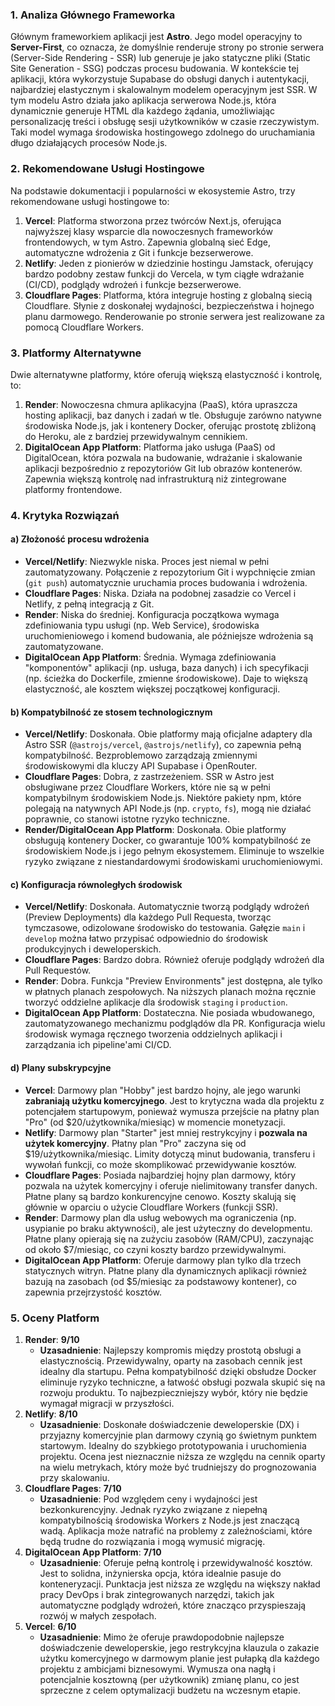 ### 1. Analiza Głównego Frameworka

Głównym frameworkiem aplikacji jest **Astro**. Jego model operacyjny to **Server-First**, co oznacza, że domyślnie renderuje strony po stronie serwera (Server-Side Rendering - SSR) lub generuje je jako statyczne pliki (Static Site Generation - SSG) podczas procesu budowania. W kontekście tej aplikacji, która wykorzystuje Supabase do obsługi danych i autentykacji, najbardziej elastycznym i skalowalnym modelem operacyjnym jest SSR. W tym modelu Astro działa jako aplikacja serwerowa Node.js, która dynamicznie generuje HTML dla każdego żądania, umożliwiając personalizację treści i obsługę sesji użytkowników w czasie rzeczywistym. Taki model wymaga środowiska hostingowego zdolnego do uruchamiania długo działających procesów Node.js.

### 2. Rekomendowane Usługi Hostingowe

Na podstawie dokumentacji i popularności w ekosystemie Astro, trzy rekomendowane usługi hostingowe to:

1.  **Vercel**: Platforma stworzona przez twórców Next.js, oferująca najwyższej klasy wsparcie dla nowoczesnych frameworków frontendowych, w tym Astro. Zapewnia globalną sieć Edge, automatyczne wdrożenia z Git i funkcje bezserwerowe.
2.  **Netlify**: Jeden z pionierów w dziedzinie hostingu Jamstack, oferujący bardzo podobny zestaw funkcji do Vercela, w tym ciągłe wdrażanie (CI/CD), podglądy wdrożeń i funkcje bezserwerowe.
3.  **Cloudflare Pages**: Platforma, która integruje hosting z globalną siecią Cloudflare. Słynie z doskonałej wydajności, bezpieczeństwa i hojnego planu darmowego. Renderowanie po stronie serwera jest realizowane za pomocą Cloudflare Workers.

### 3. Platformy Alternatywne

Dwie alternatywne platformy, które oferują większą elastyczność i kontrolę, to:

1.  **Render**: Nowoczesna chmura aplikacyjna (PaaS), która upraszcza hosting aplikacji, baz danych i zadań w tle. Obsługuje zarówno natywne środowiska Node.js, jak i kontenery Docker, oferując prostotę zbliżoną do Heroku, ale z bardziej przewidywalnym cennikiem.
2.  **DigitalOcean App Platform**: Platforma jako usługa (PaaS) od DigitalOcean, która pozwala na budowanie, wdrażanie i skalowanie aplikacji bezpośrednio z repozytoriów Git lub obrazów kontenerów. Zapewnia większą kontrolę nad infrastrukturą niż zintegrowane platformy frontendowe.

### 4. Krytyka Rozwiązań

#### a) Złożoność procesu wdrożenia
*   **Vercel/Netlify**: Niezwykle niska. Proces jest niemal w pełni zautomatyzowany. Połączenie z repozytorium Git i wypchnięcie zmian (`git push`) automatycznie uruchamia proces budowania i wdrożenia.
*   **Cloudflare Pages**: Niska. Działa na podobnej zasadzie co Vercel i Netlify, z pełną integracją z Git.
*   **Render**: Niska do średniej. Konfiguracja początkowa wymaga zdefiniowania typu usługi (np. Web Service), środowiska uruchomieniowego i komend budowania, ale późniejsze wdrożenia są zautomatyzowane.
*   **DigitalOcean App Platform**: Średnia. Wymaga zdefiniowania "komponentów" aplikacji (np. usługa, baza danych) i ich specyfikacji (np. ścieżka do Dockerfile, zmienne środowiskowe). Daje to większą elastyczność, ale kosztem większej początkowej konfiguracji.

#### b) Kompatybilność ze stosem technologicznym
*   **Vercel/Netlify**: Doskonała. Obie platformy mają oficjalne adaptery dla Astro SSR (`@astrojs/vercel`, `@astrojs/netlify`), co zapewnia pełną kompatybilność. Bezproblemowo zarządzają zmiennymi środowiskowymi dla kluczy API Supabase i OpenRouter.
*   **Cloudflare Pages**: Dobra, z zastrzeżeniem. SSR w Astro jest obsługiwane przez Cloudflare Workers, które nie są w pełni kompatybilnym środowiskiem Node.js. Niektóre pakiety npm, które polegają na natywnych API Node.js (np. `crypto`, `fs`), mogą nie działać poprawnie, co stanowi istotne ryzyko techniczne.
*   **Render/DigitalOcean App Platform**: Doskonała. Obie platformy obsługują kontenery Docker, co gwarantuje 100% kompatybilność ze środowiskiem Node.js i jego pełnym ekosystemem. Eliminuje to wszelkie ryzyko związane z niestandardowymi środowiskami uruchomieniowymi.

#### c) Konfiguracja równoległych środowisk
*   **Vercel/Netlify**: Doskonała. Automatycznie tworzą podglądy wdrożeń (Preview Deployments) dla każdego Pull Requesta, tworząc tymczasowe, odizolowane środowisko do testowania. Gałęzie `main` i `develop` można łatwo przypisać odpowiednio do środowisk produkcyjnych i deweloperskich.
*   **Cloudflare Pages**: Bardzo dobra. Również oferuje podglądy wdrożeń dla Pull Requestów.
*   **Render**: Dobra. Funkcja "Preview Environments" jest dostępna, ale tylko w płatnych planach zespołowych. Na niższych planach można ręcznie tworzyć oddzielne aplikacje dla środowisk `staging` i `production`.
*   **DigitalOcean App Platform**: Dostateczna. Nie posiada wbudowanego, zautomatyzowanego mechanizmu podglądów dla PR. Konfiguracja wielu środowisk wymaga ręcznego tworzenia oddzielnych aplikacji i zarządzania ich pipeline'ami CI/CD.

#### d) Plany subskrypcyjne
*   **Vercel**: Darmowy plan "Hobby" jest bardzo hojny, ale jego warunki **zabraniają użytku komercyjnego**. Jest to krytyczna wada dla projektu z potencjałem startupowym, ponieważ wymusza przejście na płatny plan "Pro" (od $20/użytkownika/miesiąc) w momencie monetyzacji.
*   **Netlify**: Darmowy plan "Starter" jest mniej restrykcyjny i **pozwala na użytek komercyjny**. Płatny plan "Pro" zaczyna się od $19/użytkownika/miesiąc. Limity dotyczą minut budowania, transferu i wywołań funkcji, co może skomplikować przewidywanie kosztów.
*   **Cloudflare Pages**: Posiada najbardziej hojny plan darmowy, który pozwala na użytek komercyjny i oferuje nielimitowany transfer danych. Płatne plany są bardzo konkurencyjne cenowo. Koszty skalują się głównie w oparciu o użycie Cloudflare Workers (funkcji SSR).
*   **Render**: Darmowy plan dla usług webowych ma ograniczenia (np. usypianie po braku aktywności), ale jest użyteczny do developmentu. Płatne plany opierają się na zużyciu zasobów (RAM/CPU), zaczynając od około $7/miesiąc, co czyni koszty bardzo przewidywalnymi.
*   **DigitalOcean App Platform**: Oferuje darmowy plan tylko dla trzech statycznych witryn. Płatne plany dla dynamicznych aplikacji również bazują na zasobach (od $5/miesiąc za podstawowy kontener), co zapewnia przejrzystość kosztów.

### 5. Oceny Platform

1.  **Render**: **9/10**
    *   **Uzasadnienie**: Najlepszy kompromis między prostotą obsługi a elastycznością. Przewidywalny, oparty na zasobach cennik jest idealny dla startupu. Pełna kompatybilność dzięki obsłudze Docker eliminuje ryzyko techniczne, a łatwość obsługi pozwala skupić się na rozwoju produktu. To najbezpieczniejszy wybór, który nie będzie wymagał migracji w przyszłości.
2.  **Netlify**: **8/10**
    *   **Uzasadnienie**: Doskonałe doświadczenie deweloperskie (DX) i przyjazny komercyjnie plan darmowy czynią go świetnym punktem startowym. Idealny do szybkiego prototypowania i uruchomienia projektu. Ocena jest nieznacznie niższa ze względu na cennik oparty na wielu metrykach, który może być trudniejszy do prognozowania przy skalowaniu.
3.  **Cloudflare Pages**: **7/10**
    *   **Uzasadnienie**: Pod względem ceny i wydajności jest bezkonkurencyjny. Jednak ryzyko związane z niepełną kompatybilnością środowiska Workers z Node.js jest znaczącą wadą. Aplikacja może natrafić na problemy z zależnościami, które będą trudne do rozwiązania i mogą wymusić migrację.
4.  **DigitalOcean App Platform**: **7/10**
    *   **Uzasadnienie**: Oferuje pełną kontrolę i przewidywalność kosztów. Jest to solidna, inżynierska opcja, która idealnie pasuje do konteneryzacji. Punktacja jest niższa ze względu na większy nakład pracy DevOps i brak zintegrowanych narzędzi, takich jak automatyczne podglądy wdrożeń, które znacząco przyspieszają rozwój w małych zespołach.
5.  **Vercel**: **6/10**
    *   **Uzasadnienie**: Mimo że oferuje prawdopodobnie najlepsze doświadczenie deweloperskie, jego restrykcyjna klauzula o zakazie użytku komercyjnego w darmowym planie jest pułapką dla każdego projektu z ambicjami biznesowymi. Wymusza ona nagłą i potencjalnie kosztowną (per użytkownik) zmianę planu, co jest sprzeczne z celem optymalizacji budżetu na wczesnym etapie.